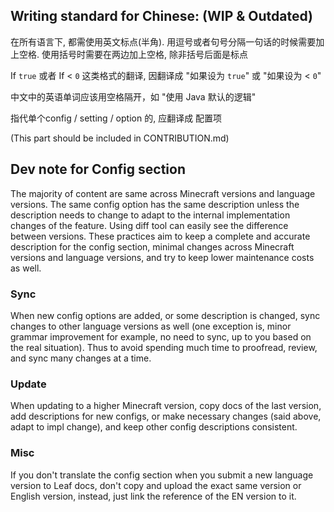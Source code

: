 ## Writing standard for Chinese: (WIP & Outdated)

在所有语言下, 都需使用英文标点(半角). 用逗号或者句号分隔一句话的时候需要加上空格. 使用括号时需要在两边加上空格, 除非括号后面是标点

If `true` 或者 If < `0` 这类格式的翻译, 因翻译成 "如果设为 `true`" 或 "如果设为 < `0`"

中文中的英语单词应该用空格隔开，如 "使用 Java 默认的逻辑"

指代单个config / setting / option 的, 应翻译成 配置项

(This part should be included in CONTRIBUTION.md)

## Dev note for Config section

The majority of content are same across Minecraft versions and language versions. The same config option has the same description unless the description needs to change to adapt to the internal implementation changes of the feature. Using diff tool can easily see the difference between versions. These practices aim to keep a complete and accurate description for the config section, minimal changes across Minecraft versions and language versions, and try to keep lower maintenance costs as well.

### Sync

When new config options are added, or some description is changed, sync changes to other language versions as well (one exception is, minor grammar improvement for example, no need to sync, up to you based on the real situation). Thus to avoid spending much time to proofread, review, and sync many changes at a time.

### Update

When updating to a higher Minecraft version, copy docs of the last version, add descriptions for new configs, or make necessary changes (said above, adapt to impl change), and keep other config descriptions consistent.

### Misc

If you don't translate the config section when you submit a new language version to Leaf docs, don't copy and upload the exact same version or English version, instead, just link the reference of the EN version to it.
